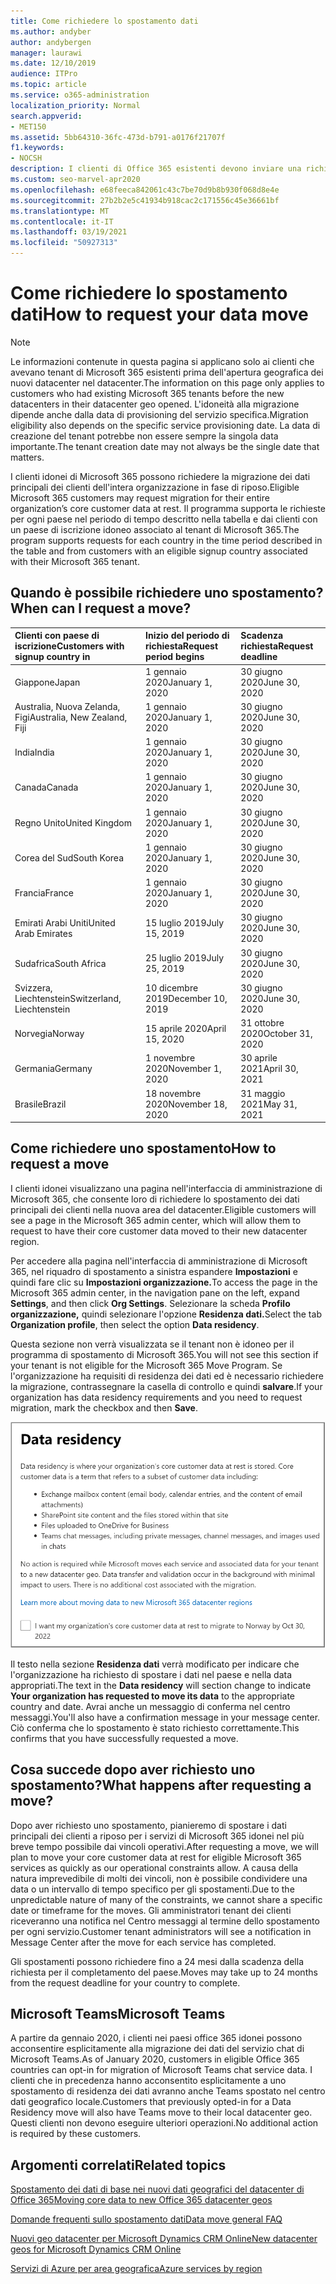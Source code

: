 ```yaml
---
title: Come richiedere lo spostamento dati
ms.author: andyber
author: andybergen
manager: laurawi
ms.date: 12/10/2019
audience: ITPro
ms.topic: article
ms.service: o365-administration
localization_priority: Normal
search.appverid:
- MET150
ms.assetid: 5bb64310-36fc-473d-b791-a0176f21707f
f1.keywords:
- NOCSH
description: I clienti di Office 365 esistenti devono inviare una richiesta prima della scadenza per il proprio paese per spostare i dati dei servizi di Microsoft 365 nella nuova posizione geografica.
ms.custom: seo-marvel-apr2020
ms.openlocfilehash: e68feeca842061c43c7be70d9b8b930f068d8e4e
ms.sourcegitcommit: 27b2b2e5c41934b918cac2c171556c45e36661bf
ms.translationtype: MT
ms.contentlocale: it-IT
ms.lasthandoff: 03/19/2021
ms.locfileid: "50927313"
---
```

# <a name="how-to-request-your-data-move"></a><span data-ttu-id="276b3-103">Come richiedere lo spostamento dati</span><span class="sxs-lookup"><span data-stu-id="276b3-103">How to request your data move</span></span>

> [!NOTE]
> <span data-ttu-id="276b3-104">Le informazioni contenute in questa pagina si applicano solo ai clienti che avevano tenant di Microsoft 365 esistenti prima dell'apertura geografica dei nuovi datacenter nel datacenter.</span><span class="sxs-lookup"><span data-stu-id="276b3-104">The information on this page only applies to customers who had existing Microsoft 365 tenants before the new datacenters in their datacenter geo opened.</span></span> <span data-ttu-id="276b3-105">L'idoneità alla migrazione dipende anche dalla data di provisioning del servizio specifica.</span><span class="sxs-lookup"><span data-stu-id="276b3-105">Migration eligibility also depends on the specific service provisioning date.</span></span>  <span data-ttu-id="276b3-106">La data di creazione del tenant potrebbe non essere sempre la singola data importante.</span><span class="sxs-lookup"><span data-stu-id="276b3-106">The tenant creation date may not always be the single date that matters.</span></span>
  
<span data-ttu-id="276b3-107">I clienti idonei di Microsoft 365 possono richiedere la migrazione dei dati principali dei clienti dell'intera organizzazione in fase di riposo.</span><span class="sxs-lookup"><span data-stu-id="276b3-107">Eligible Microsoft 365 customers may request migration for their entire organization’s core customer data at rest.</span></span>  <span data-ttu-id="276b3-108">Il programma supporta le richieste per ogni paese nel periodo di tempo descritto nella tabella e dai clienti con un paese di iscrizione idoneo associato al tenant di Microsoft 365.</span><span class="sxs-lookup"><span data-stu-id="276b3-108">The program supports requests for each country in the time period described in the table and from customers with an eligible signup country associated with their Microsoft 365 tenant.</span></span>
  
## <a name="when-can-i-request-a-move"></a><span data-ttu-id="276b3-109">Quando è possibile richiedere uno spostamento?</span><span class="sxs-lookup"><span data-stu-id="276b3-109">When can I request a move?</span></span>

| <span data-ttu-id="276b3-110">Clienti con paese di iscrizione</span><span class="sxs-lookup"><span data-stu-id="276b3-110">Customers with signup country in</span></span> | <span data-ttu-id="276b3-111">Inizio del periodo di richiesta</span><span class="sxs-lookup"><span data-stu-id="276b3-111">Request period begins</span></span> | <span data-ttu-id="276b3-112">Scadenza richiesta</span><span class="sxs-lookup"><span data-stu-id="276b3-112">Request deadline</span></span> |
|:-----|:-----|:-----|
|<span data-ttu-id="276b3-113">Giappone</span><span class="sxs-lookup"><span data-stu-id="276b3-113">Japan</span></span>  <br/> |<span data-ttu-id="276b3-114">1 gennaio 2020</span><span class="sxs-lookup"><span data-stu-id="276b3-114">January 1, 2020</span></span>  <br/> |<span data-ttu-id="276b3-115">30 giugno 2020</span><span class="sxs-lookup"><span data-stu-id="276b3-115">June 30, 2020</span></span>  <br/> |
|<span data-ttu-id="276b3-116">Australia, Nuova Zelanda, Figi</span><span class="sxs-lookup"><span data-stu-id="276b3-116">Australia, New Zealand, Fiji</span></span>  <br/> |<span data-ttu-id="276b3-117">1 gennaio 2020</span><span class="sxs-lookup"><span data-stu-id="276b3-117">January 1, 2020</span></span>  <br/> |<span data-ttu-id="276b3-118">30 giugno 2020</span><span class="sxs-lookup"><span data-stu-id="276b3-118">June 30, 2020</span></span>  <br/> |
|<span data-ttu-id="276b3-119">India</span><span class="sxs-lookup"><span data-stu-id="276b3-119">India</span></span>  <br/> |<span data-ttu-id="276b3-120">1 gennaio 2020</span><span class="sxs-lookup"><span data-stu-id="276b3-120">January 1, 2020</span></span>  <br/> |<span data-ttu-id="276b3-121">30 giugno 2020</span><span class="sxs-lookup"><span data-stu-id="276b3-121">June 30, 2020</span></span>  <br/> |
|<span data-ttu-id="276b3-122">Canada</span><span class="sxs-lookup"><span data-stu-id="276b3-122">Canada</span></span>  <br/> |<span data-ttu-id="276b3-123">1 gennaio 2020</span><span class="sxs-lookup"><span data-stu-id="276b3-123">January 1, 2020</span></span>  <br/> |<span data-ttu-id="276b3-124">30 giugno 2020</span><span class="sxs-lookup"><span data-stu-id="276b3-124">June 30, 2020</span></span>  <br/> |
|<span data-ttu-id="276b3-125">Regno Unito</span><span class="sxs-lookup"><span data-stu-id="276b3-125">United Kingdom</span></span>  <br/> |<span data-ttu-id="276b3-126">1 gennaio 2020</span><span class="sxs-lookup"><span data-stu-id="276b3-126">January 1, 2020</span></span>  <br/> |<span data-ttu-id="276b3-127">30 giugno 2020</span><span class="sxs-lookup"><span data-stu-id="276b3-127">June 30, 2020</span></span>  <br/> |
|<span data-ttu-id="276b3-128">Corea del Sud</span><span class="sxs-lookup"><span data-stu-id="276b3-128">South Korea</span></span>  <br/> |<span data-ttu-id="276b3-129">1 gennaio 2020</span><span class="sxs-lookup"><span data-stu-id="276b3-129">January 1, 2020</span></span>  <br/> |<span data-ttu-id="276b3-130">30 giugno 2020</span><span class="sxs-lookup"><span data-stu-id="276b3-130">June 30, 2020</span></span>  <br/> |
|<span data-ttu-id="276b3-131">Francia</span><span class="sxs-lookup"><span data-stu-id="276b3-131">France</span></span>  <br/> |<span data-ttu-id="276b3-132">1 gennaio 2020</span><span class="sxs-lookup"><span data-stu-id="276b3-132">January 1, 2020</span></span>  <br/> |<span data-ttu-id="276b3-133">30 giugno 2020</span><span class="sxs-lookup"><span data-stu-id="276b3-133">June 30, 2020</span></span>  <br/> |
|<span data-ttu-id="276b3-134">Emirati Arabi Uniti</span><span class="sxs-lookup"><span data-stu-id="276b3-134">United Arab Emirates</span></span>  <br/> |<span data-ttu-id="276b3-135">15 luglio 2019</span><span class="sxs-lookup"><span data-stu-id="276b3-135">July 15, 2019</span></span>  <br/> |<span data-ttu-id="276b3-136">30 giugno 2020</span><span class="sxs-lookup"><span data-stu-id="276b3-136">June 30, 2020</span></span>  <br/> |
|<span data-ttu-id="276b3-137">Sudafrica</span><span class="sxs-lookup"><span data-stu-id="276b3-137">South Africa</span></span>  <br/> |<span data-ttu-id="276b3-138">25 luglio 2019</span><span class="sxs-lookup"><span data-stu-id="276b3-138">July 25, 2019</span></span>  <br/> |<span data-ttu-id="276b3-139">30 giugno 2020</span><span class="sxs-lookup"><span data-stu-id="276b3-139">June 30, 2020</span></span>  <br/> |
|<span data-ttu-id="276b3-140">Svizzera, Liechtenstein</span><span class="sxs-lookup"><span data-stu-id="276b3-140">Switzerland, Liechtenstein</span></span>  <br/> |<span data-ttu-id="276b3-141">10 dicembre 2019</span><span class="sxs-lookup"><span data-stu-id="276b3-141">December 10, 2019</span></span>  <br/> |<span data-ttu-id="276b3-142">30 giugno 2020</span><span class="sxs-lookup"><span data-stu-id="276b3-142">June 30, 2020</span></span>  <br/> |
|<span data-ttu-id="276b3-143">Norvegia</span><span class="sxs-lookup"><span data-stu-id="276b3-143">Norway</span></span>  <br/> |<span data-ttu-id="276b3-144">15 aprile 2020</span><span class="sxs-lookup"><span data-stu-id="276b3-144">April 15, 2020</span></span>  <br/> |<span data-ttu-id="276b3-145">31 ottobre 2020</span><span class="sxs-lookup"><span data-stu-id="276b3-145">October 31, 2020</span></span>  <br/> |
|<span data-ttu-id="276b3-146">Germania</span><span class="sxs-lookup"><span data-stu-id="276b3-146">Germany</span></span>  <br/> |<span data-ttu-id="276b3-147">1 novembre 2020</span><span class="sxs-lookup"><span data-stu-id="276b3-147">November 1, 2020</span></span>  <br/> |<span data-ttu-id="276b3-148">30 aprile 2021</span><span class="sxs-lookup"><span data-stu-id="276b3-148">April 30, 2021</span></span>  <br/> |
|<span data-ttu-id="276b3-149">Brasile</span><span class="sxs-lookup"><span data-stu-id="276b3-149">Brazil</span></span>  <br/> |<span data-ttu-id="276b3-150">18 novembre 2020</span><span class="sxs-lookup"><span data-stu-id="276b3-150">November 18, 2020</span></span>  <br/> |<span data-ttu-id="276b3-151">31 maggio 2021</span><span class="sxs-lookup"><span data-stu-id="276b3-151">May 31, 2021</span></span>  <br/> |

## <a name="how-to-request-a-move"></a><span data-ttu-id="276b3-152">Come richiedere uno spostamento</span><span class="sxs-lookup"><span data-stu-id="276b3-152">How to request a move</span></span>

<span data-ttu-id="276b3-153">I clienti idonei visualizzano una pagina nell'interfaccia di amministrazione di Microsoft 365, che consente loro di richiedere lo spostamento dei dati principali dei clienti nella nuova area del datacenter.</span><span class="sxs-lookup"><span data-stu-id="276b3-153">Eligible customers will see a page in the Microsoft 365 admin center, which will allow them to request to have their core customer data moved to their new datacenter region.</span></span>  
  
<span data-ttu-id="276b3-154">Per accedere alla pagina nell'interfaccia di amministrazione di Microsoft 365, nel riquadro di spostamento a sinistra espandere **Impostazioni** e quindi fare clic su **Impostazioni organizzazione.**</span><span class="sxs-lookup"><span data-stu-id="276b3-154">To access the page in the Microsoft 365 admin center, in the navigation pane on the left, expand **Settings**, and then click **Org Settings**.</span></span>
<span data-ttu-id="276b3-155">Selezionare la scheda **Profilo organizzazione,** quindi selezionare l'opzione **Residenza dati.**</span><span class="sxs-lookup"><span data-stu-id="276b3-155">Select the tab **Organization profile**, then select the option **Data residency**.</span></span>
  
<span data-ttu-id="276b3-156">Questa sezione non verrà visualizzata se il tenant non è idoneo per il programma di spostamento di Microsoft 365.</span><span class="sxs-lookup"><span data-stu-id="276b3-156">You will not see this section if your tenant is not eligible for the Microsoft 365 Move Program.</span></span>  <span data-ttu-id="276b3-157">Se l'organizzazione ha requisiti di residenza dei dati ed è necessario richiedere la migrazione, contrassegnare la casella di controllo e quindi **salvare**.</span><span class="sxs-lookup"><span data-stu-id="276b3-157">If your organization has data residency requirements and you need to request migration, mark the checkbox and then **Save**.</span></span>
  
![Schermata di operazione di consenso per il datacenter](../media/dataresidencyflyoutae.jpg)
  
<span data-ttu-id="276b3-159">Il testo nella sezione **Residenza dati**  verrà modificato per indicare che l'organizzazione ha richiesto di spostare i dati nel paese e nella data appropriati.</span><span class="sxs-lookup"><span data-stu-id="276b3-159">The text in the **Data residency** will section change to indicate **Your organization has requested to move its data** to the appropriate country and date.</span></span> <span data-ttu-id="276b3-160">Avrai anche un messaggio di conferma nel centro messaggi.</span><span class="sxs-lookup"><span data-stu-id="276b3-160">You'll also have a confirmation message in your message center.</span></span> <span data-ttu-id="276b3-161">Ciò conferma che lo spostamento è stato richiesto correttamente.</span><span class="sxs-lookup"><span data-stu-id="276b3-161">This confirms that you have successfully requested a move.</span></span> 
  
## <a name="what-happens-after-requesting-a-move"></a><span data-ttu-id="276b3-162">Cosa succede dopo aver richiesto uno spostamento?</span><span class="sxs-lookup"><span data-stu-id="276b3-162">What happens after requesting a move?</span></span>

<span data-ttu-id="276b3-163">Dopo aver richiesto uno spostamento, pianieremo di spostare i dati principali dei clienti a riposo per i servizi di Microsoft 365 idonei nel più breve tempo possibile dai vincoli operativi.</span><span class="sxs-lookup"><span data-stu-id="276b3-163">After requesting a move, we will plan to move your core customer data at rest for eligible Microsoft 365 services as quickly as our operational constraints allow.</span></span> <span data-ttu-id="276b3-164">A causa della natura imprevedibile di molti dei vincoli, non è possibile condividere una data o un intervallo di tempo specifico per gli spostamenti.</span><span class="sxs-lookup"><span data-stu-id="276b3-164">Due to the unpredictable nature of many of the constraints, we cannot share a specific date or timeframe for the moves.</span></span> <span data-ttu-id="276b3-165">Gli amministratori tenant dei clienti riceveranno una notifica nel Centro messaggi al termine dello spostamento per ogni servizio.</span><span class="sxs-lookup"><span data-stu-id="276b3-165">Customer tenant administrators will see a notification in Message Center after the move for each service has completed.</span></span>
  
<span data-ttu-id="276b3-166">Gli spostamenti possono richiedere fino a 24 mesi dalla scadenza della richiesta per il completamento del paese.</span><span class="sxs-lookup"><span data-stu-id="276b3-166">Moves may take up to 24 months from the request deadline for your country to complete.</span></span>
  
## <a name="microsoft-teams"></a><span data-ttu-id="276b3-167">Microsoft Teams</span><span class="sxs-lookup"><span data-stu-id="276b3-167">Microsoft Teams</span></span>

<span data-ttu-id="276b3-168">A partire da gennaio 2020, i clienti nei paesi office 365 idonei possono acconsentire esplicitamente alla migrazione dei dati del servizio chat di Microsoft Teams.</span><span class="sxs-lookup"><span data-stu-id="276b3-168">As of January 2020, customers in eligible Office 365 countries can opt-in for migration of Microsoft Teams chat service data.</span></span>  <span data-ttu-id="276b3-169">I clienti che in precedenza hanno acconsentito esplicitamente a uno spostamento di residenza dei dati avranno anche Teams spostato nel centro dati geografico locale.</span><span class="sxs-lookup"><span data-stu-id="276b3-169">Customers that previously opted-in for a Data Residency move will also have Teams move to their local datacenter geo.</span></span>  <span data-ttu-id="276b3-170">Questi clienti non devono eseguire ulteriori operazioni.</span><span class="sxs-lookup"><span data-stu-id="276b3-170">No additional action is required by these customers.</span></span>

## <a name="related-topics"></a><span data-ttu-id="276b3-171">Argomenti correlati</span><span class="sxs-lookup"><span data-stu-id="276b3-171">Related topics</span></span>

[<span data-ttu-id="276b3-172">Spostamento dei dati di base nei nuovi dati geografici del datacenter di Office 365</span><span class="sxs-lookup"><span data-stu-id="276b3-172">Moving core data to new Office 365 datacenter geos</span></span>](moving-data-to-new-datacenter-geos.md)

[<span data-ttu-id="276b3-173">Domande frequenti sullo spostamento dati</span><span class="sxs-lookup"><span data-stu-id="276b3-173">Data move general FAQ</span></span>](data-move-faq.md)

[<span data-ttu-id="276b3-174">Nuovi geo datacenter per Microsoft Dynamics CRM Online</span><span class="sxs-lookup"><span data-stu-id="276b3-174">New datacenter geos for Microsoft Dynamics CRM Online</span></span>](/power-platform/admin/new-datacenter-regions)
  
[<span data-ttu-id="276b3-175">Servizi di Azure per area geografica</span><span class="sxs-lookup"><span data-stu-id="276b3-175">Azure services by region</span></span>](https://azure.microsoft.com/regions/)
